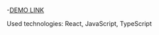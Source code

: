 -[DEMO LINK](https://anastasiia-nahaiska.github.io/react_todo-app-with-api/)

Used technologies: React, JavaScript, TypeScript
